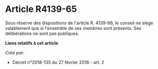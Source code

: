 # Article R4139-65

Sous réserve des dispositions de l'article R. 4139-66, le conseil ne siège valablement que si l'ensemble de ses membres sont
présents. Ses délibérations ne sont pas publiques.

**Liens relatifs à cet article**

_Créé par_:

  - Décret n°2018-135 du 27 février 2018 - art. 2
